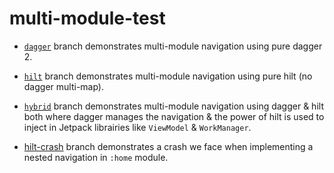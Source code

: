 # multi-module-test

- [`dagger`](https://github.com/KaustubhPatange/multi-module-navigation-sample/tree/dagger) branch demonstrates multi-module navigation using pure dagger 2.
- [`hilt`](https://github.com/KaustubhPatange/multi-module-navigation-sample/tree/hilt) branch demonstrates multi-module navigation using pure hilt (no dagger multi-map).
- [`hybrid`](https://github.com/KaustubhPatange/multi-module-navigation-sample/tree/hybrid) branch demonstrates multi-module navigation using dagger & hilt both where dagger manages the navigation & the power of hilt is used to inject in Jetpack librairies like `ViewModel` & `WorkManager`.


- [hilt-crash](https://github.com/KaustubhPatange/multi-module-navigation-sample/tree/hilt-crash) branch demonstrates a crash we face when implementing a nested navigation in `:home` module.